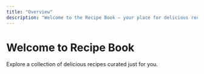 ```yaml
---
title: "Overview"
description: "Welcome to the Recipe Book – your place for delicious recipes."
---
```


# Welcome to Recipe Book

Explore a collection of delicious recipes curated just for you.